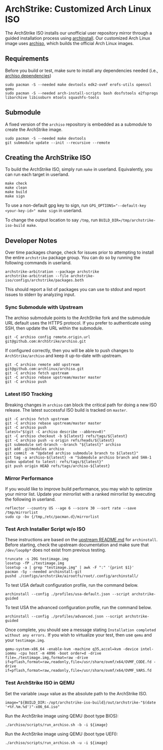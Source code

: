 # ArchStrike: Customized Arch Linux ISO     
The ArchStrike ISO installs our unofficial user repository mirror through a guided installation process using [archinstall](https://wiki.archlinux.org/title/Archinstall). Our customized Arch Linux image uses [archiso](https://wiki.archlinux.org/title/archiso), which builds the official Arch Linux images.

## Requirements
Before you build or test, make sure to install any dependencies needed (i.e., [archiso dependencies](https://github.com/archlinux/archiso#requirements))
```shell
sudo pacman -S --needed make devtools edk2-ovmf erofs-utils openssl qemu
sudo pacman -S --needed arch-install-scripts bash dosfstools e2fsprogs libarchive libisoburn mtools squashfs-tools
```

## Submodule
A fixed version of the `archiso` repository is embedded as a submodule to create the ArchStrike image.
```shell
sudo pacman -S --needed make devtools
git submodule update --init --recursive --remote
```

## Creating the ArchStrike ISO
To build the ArchStrike ISO, simply run `make` in userland. Equivalently, you can run each target in userland.
```shell
make check
make clean
make build
make sign
```
To use a non-default gpg key to sign, run `GPG_OPTIONS="--default-key <your-key-id>" make sign` in userland.    

To change the output location to say `/tmp`, run `BUILD_DIR=/tmp/archstrike-iso-build make`.    

## Developer Notes
Over time packages change, check for issues prior to attempting to install the entire `archstrike` package group. You can do so by running the following commands in userland.
```shell
archstrike-arbitration --package archstrike
archstrike-arbitration --file archstrike-iso/configs/archstrike/packages.both
```
This should report a list of packages you can use to stdout and report issues to stderr by analyzing input.

### Sync Submodule with Upstream
The archiso submodule points to the ArchStrike fork and the submodule URL default uses the HTTPS protocol. If
you prefer to authenticate using SSH, then update the URL within the submodule.
```shell
git -C archiso config remote.origin.url git@github.com:ArchStrike/archiso.git
```
If configured correctly, then you will be able to push changes to `ArchStrike/archiso` and keep it up-to-date with upstream.
```shell
git -C archiso remote add upstream git@github.com:archlinux/archiso.git
git -C archiso fetch upstream
git -C archiso rebase upstream/master master
git -C archiso push
```

### Latest ISO Tracking
Breaking changes in `archiso` can block the critical path for doing a new ISO release. The latest successful ISO build is tracked on `master`.
```shell
git -C archiso fetch upstream
git -C archiso rebase upstream/master master
git -C archiso push
latest="$(git -C archiso describe --abbrev=0)"
git -C archiso checkout -b ${latest} refs/tags/${latest}
git -C archiso push -u origin refs/heads/${latest}
git submodule set-branch --branch "${latest}" archiso
git add .gitmodules archiso
git commit -m "Updated archiso submodule branch to ${latest}"
git tag -a archiso-${latest} -m "Submodule archiso branch and SHA-1 index updated to latest: refs/tags/${latest}"
git push origin HEAD refs/tags/archiso-${latest}
```

### Mirror Performance 
If you would like to improve build performance, you may wish to optimize your mirror list. Update your mirrorlist with a ranked mirrorlist by executing the following in userland.
```shell
reflector --country US --age 6 --score 30 --sort rate --save /tmp/mirrorlist
sudo cp -bv {/tmp,/etc/pacman.d}/mirrorlist
```

### Test Arch Installer Script w/o ISO
These instructions are based on the [upstream README.md](https://github.com/archlinux/archinstall#without-a-live-iso-image) for `archinstall`. Before starting, check the upstream documentation and make sure that `/dev/loop0p*` does not exist from previous testing.
```shell
truncate -s 20G testimage.img
losetup -fP ./testimage.img
losetup -a | grep "testimage.img" | awk -F ":" '{print $1}'
pacman -Sy --needed archinstall-git
pushd ./configs/archstrike/airootfs/root/.config/archinstall/
```
To test USA default configuration profile, run the command below.
```shell
archinstall --config ./profiles/usa-default.json --script archstrike-guided
```
To test USA the advanced configuration profile, run the command below.
```shell
archinstall --config ./profiles/advanced.json --script archstrike-guided
```
Once complete, you should see a message stating `Installation completed without any errors.` If you wish to virtualize your test, then use `qemu` and your `testimage.img`.
```shell
qemu-system-x86_64 -enable-kvm -machine q35,accel=kvm -device intel-iommu -cpu host -m 4096 -boot order=d -drive file=./testimage.img,format=raw -drive if=pflash,format=raw,readonly,file=/usr/share/ovmf/x64/OVMF_CODE.fd -drive if=pflash,format=raw,readonly,file=/usr/share/ovmf/x64/OVMF_VARS.fd
```

### Test ArchStrike ISO in QEMU
Set the variable `image` value as the absolute path to the ArchStrike ISO.
```shell
image="${BUILD_DIR:-/opt/archstrike-iso-build}/out/archstrike-"$(date '+%Y.%m.%d')"-x86_64.iso"
```
Run the ArchStrike image using QEMU (boot type BIOS):
```shell
./archiso/scripts/run_archiso.sh -b -i ${image}
```
Run the ArchStrike image using QEMU (boot type UEFI):
```shell
./archiso/scripts/run_archiso.sh -u -i ${image}
```
